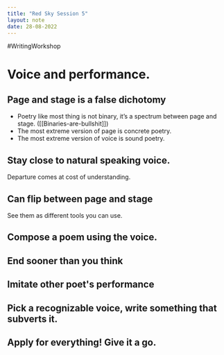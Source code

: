 ```yaml
---
title: "Red Sky Session 5"
layout: note
date: 28-08-2022
---
```


#WritingWorkshop 

# Voice and performance.

## Page and stage is a false dichotomy

- Poetry like most thing is not binary, it’s a spectrum between page and stage. ([[Binaries-are-bullshit]])
- The most extreme version of page is concrete poetry. 
- The most extreme version of voice is sound poetry.

## Stay close to natural speaking voice.

Departure comes at cost of understanding.

## Can flip between page and stage

See them as different tools you can use.

## Compose a poem using the voice.

## End sooner than you think

## Imitate other poet's performance

## Pick a recognizable voice, write something that subverts it.

## Apply for everything! Give it a go.
